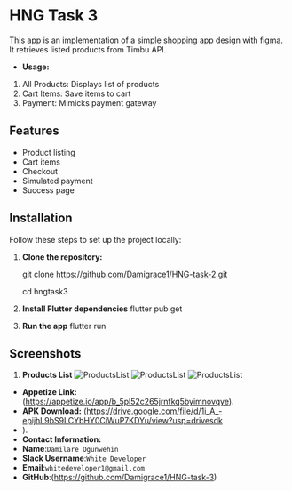 # HNG Task 3

This app is an implementation of a simple shopping app design with figma. It retrieves listed products from Timbu API.

- **Usage:**
1. All Products: Displays list of products
2. Cart Items: Save items to cart
3. Payment: Mimicks payment gateway

## Features
- Product listing
- Cart items
- Checkout
- Simulated payment
- Success page

## Installation

Follow these steps to set up the project locally:

1. **Clone the repository:**

   git clone https://github.com/Damigrace1/HNG-task-2.git

   cd hngtask3

2. **Install Flutter dependencies**
   flutter pub get

3. **Run the app**
   flutter run


## Screenshots

1. **Products List**
   ![ProductsList](assets/images/screenshots'/Screenshot_20240713-194607.png)
   ![ProductsList](assets/images/screenshots'/Screenshot_20240713-194622.png)
   ![ProductsList](assets/images/screenshots'/Screenshot_20240713-200551.png)


- **Appetize Link:** (https://appetize.io/app/b_5pl52c265jrnfkq5byimnovqye).
- **APK Download:** (https://drive.google.com/file/d/1i_A_-epijhL9bS9LCYbHY0CiWuP7KDYu/view?usp=drivesdk
- ).
- **Contact Information:**
- **Name**:`Damilare Ogunwehin`
- **Slack Username**:`White Developer`
- **Email**:`whitedeveloper1@gmail.com`
- **GitHub**:(https://github.com/Damigrace1/HNG-task-3)


